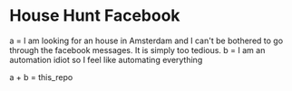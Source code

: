 # House Hunt Facebook

a = I am looking for an house in Amsterdam and I can't be bothered to go through the facebook messages. It is simply too tedious.
b = I am an automation idiot so I feel like automating everything

a + b = this_repo

